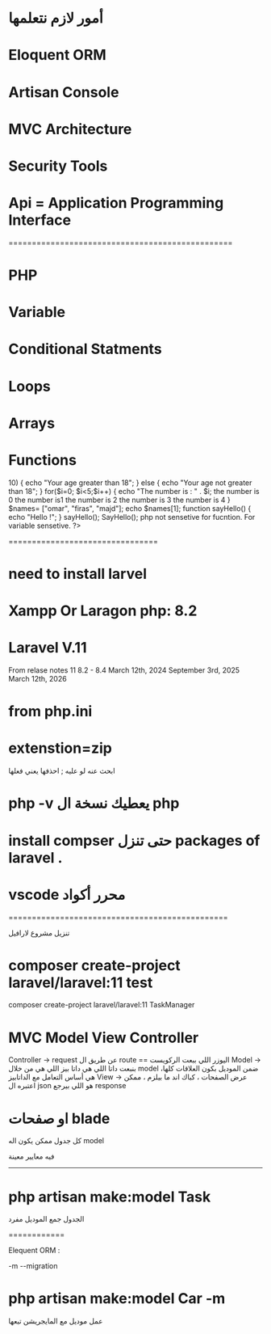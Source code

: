 # أمور لازم نتعلمها

# Eloquent ORM
# Artisan Console
# MVC Architecture
# Security Tools


# Api = Application Programming Interface

================================================

# PHP

# Variable
# Conditional Statments
# Loops
# Arrays
# Functions

<?php 
    echo "Hello, world";
    $name = "test";
    $age = 29;
    $Age= 17;
    echo $name;
    if($age>10) {
        echo "Your age greater than 18";
    }
    else {
        echo "Your age not greater than 18";
    }

    for($i=0; $i<5;$i++) {
        echo "The number is : " . $i;   the number is 0 the number is1 the number is 2 the number is 3 the number is 4
    }

    $names= ["omar", "firas", "majd"];

    echo $names[1];

    function sayHello() {
        echo "Hello !";
    }

    sayHello();
    SayHello();


    php not sensetive for fucntion.
    For variable sensetive.


?>


================================

# need to install larvel

# Xampp Or Laragon php: 8.2

# Laravel V.11
From relase notes
11	8.2 - 8.4	March 12th, 2024	September 3rd, 2025	March 12th, 2026 


# from php.ini 
# extenstion=zip
ابحث عنه 
لو عليه ; 
احذفها 
يعني فعلها


# php -v يعطيك نسخة ال php


# install compser حتى تنزل packages of laravel .

# vscode محرر أكواد

===============================================

تنزيل مشروع لارافيل


# composer create-project laravel/laravel:11 test

composer create-project laravel/laravel:11 TaskManager




# MVC Model View Controller 

Controller -> request  عن طريق ال route == اليوزر اللي ببعت الركويست
Model -> بنبعت داتا اللي هي داتا بيز اللي هي من خلال model 
ضمن الموديل بكون العلاقات كلها، هي أساس التعامل مع الداتابيز 
View -> عرض الصفحات ، كباك اند ما بيلزم ، ممكن اعتبره ال json هو اللي بيرجع response 

او صفحات blade 
==============

كل جدول ممكن يكون اله model

فيه معايير معينة 

-----------------

# php artisan make:model Task

الجدول جمع 
الموديل مفرد

============

Elequent ORM :

-m 
--migration 

# php artisan make:model Car -m 

عمل موديل مع المايجريشن تبعها

